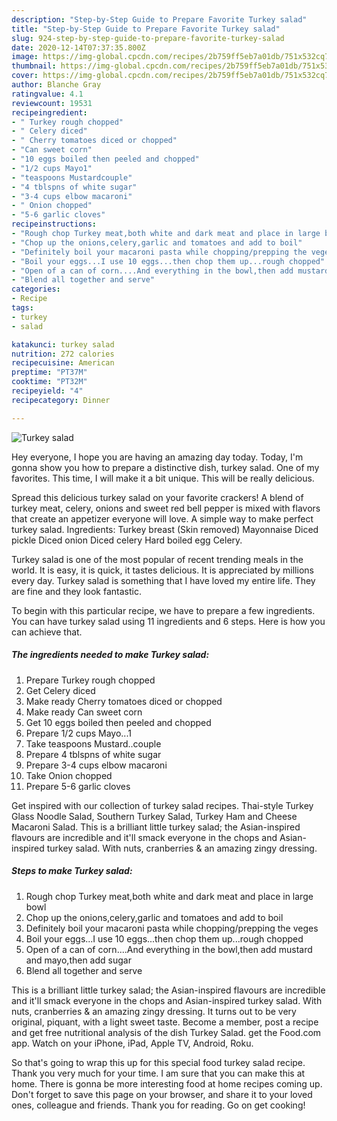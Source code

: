 ```yaml
---
description: "Step-by-Step Guide to Prepare Favorite Turkey salad"
title: "Step-by-Step Guide to Prepare Favorite Turkey salad"
slug: 924-step-by-step-guide-to-prepare-favorite-turkey-salad
date: 2020-12-14T07:37:35.800Z
image: https://img-global.cpcdn.com/recipes/2b759ff5eb7a01db/751x532cq70/turkey-salad-recipe-main-photo.jpg
thumbnail: https://img-global.cpcdn.com/recipes/2b759ff5eb7a01db/751x532cq70/turkey-salad-recipe-main-photo.jpg
cover: https://img-global.cpcdn.com/recipes/2b759ff5eb7a01db/751x532cq70/turkey-salad-recipe-main-photo.jpg
author: Blanche Gray
ratingvalue: 4.1
reviewcount: 19531
recipeingredient:
- " Turkey rough chopped"
- " Celery diced"
- " Cherry tomatoes diced or chopped"
- "Can sweet corn"
- "10 eggs boiled then peeled and chopped"
- "1/2 cups Mayo1"
- "teaspoons Mustardcouple"
- "4 tblspns of white sugar"
- "3-4 cups elbow macaroni"
- " Onion chopped"
- "5-6 garlic cloves"
recipeinstructions:
- "Rough chop Turkey meat,both white and dark meat and place in large bowl"
- "Chop up the onions,celery,garlic and tomatoes and add to boil"
- "Definitely boil your macaroni pasta while chopping/prepping the veges"
- "Boil your eggs...I use 10 eggs...then chop them up...rough chopped"
- "Open of a can of corn....And everything in the bowl,then add mustard and mayo,then add sugar"
- "Blend all together and serve"
categories:
- Recipe
tags:
- turkey
- salad

katakunci: turkey salad 
nutrition: 272 calories
recipecuisine: American
preptime: "PT37M"
cooktime: "PT32M"
recipeyield: "4"
recipecategory: Dinner

---
```



![Turkey salad](https://img-global.cpcdn.com/recipes/2b759ff5eb7a01db/751x532cq70/turkey-salad-recipe-main-photo.jpg)

Hey everyone, I hope you are having an amazing day today. Today, I'm gonna show you how to prepare a distinctive dish, turkey salad. One of my favorites. This time, I will make it a bit unique. This will be really delicious.

Spread this delicious turkey salad on your favorite crackers! A blend of turkey meat, celery, onions and sweet red bell pepper is mixed with flavors that create an appetizer everyone will love. A simple way to make perfect turkey salad. Ingredients: Turkey breast (Skin removed) Mayonnaise Diced pickle Diced onion Diced celery Hard boiled egg Celery.

Turkey salad is one of the most popular of recent trending meals in the world. It is easy, it is quick, it tastes delicious. It is appreciated by millions every day. Turkey salad is something that I have loved my entire life. They are fine and they look fantastic.


To begin with this particular recipe, we have to prepare a few ingredients. You can have turkey salad using 11 ingredients and 6 steps. Here is how you can achieve that.

<!--inarticleads1-->

##### The ingredients needed to make Turkey salad:

1. Prepare  Turkey rough chopped
1. Get  Celery diced
1. Make ready  Cherry tomatoes diced or chopped
1. Make ready Can sweet corn
1. Get 10 eggs boiled then peeled and chopped
1. Prepare 1/2 cups Mayo...1
1. Take teaspoons Mustard..couple
1. Prepare 4 tblspns of white sugar
1. Prepare 3-4 cups elbow macaroni
1. Take  Onion chopped
1. Prepare 5-6 garlic cloves


Get inspired with our collection of turkey salad recipes. Thai-style Turkey Glass Noodle Salad, Southern Turkey Salad, Turkey Ham and Cheese Macaroni Salad. This is a brilliant little turkey salad; the Asian-inspired flavours are incredible and it&#39;ll smack everyone in the chops and Asian-inspired turkey salad. With nuts, cranberries &amp; an amazing zingy dressing. 

<!--inarticleads2-->

##### Steps to make Turkey salad:

1. Rough chop Turkey meat,both white and dark meat and place in large bowl
1. Chop up the onions,celery,garlic and tomatoes and add to boil
1. Definitely boil your macaroni pasta while chopping/prepping the veges
1. Boil your eggs...I use 10 eggs...then chop them up...rough chopped
1. Open of a can of corn....And everything in the bowl,then add mustard and mayo,then add sugar
1. Blend all together and serve


This is a brilliant little turkey salad; the Asian-inspired flavours are incredible and it&#39;ll smack everyone in the chops and Asian-inspired turkey salad. With nuts, cranberries &amp; an amazing zingy dressing. It turns out to be very original, piquant, with a light sweet taste. Become a member, post a recipe and get free nutritional analysis of the dish Turkey Salad. get the Food.com app. Watch on your iPhone, iPad, Apple TV, Android, Roku. 

So that's going to wrap this up for this special food turkey salad recipe. Thank you very much for your time. I am sure that you can make this at home. There is gonna be more interesting food at home recipes coming up. Don't forget to save this page on your browser, and share it to your loved ones, colleague and friends. Thank you for reading. Go on get cooking!
